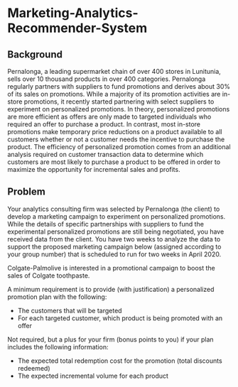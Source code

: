 # Marketing-Analytics-Recommender-System

## Background
Pernalonga, a leading supermarket chain of over 400 stores in Lunitunia, sells over 10 thousand products in over 400 categories.  Pernalonga regularly partners with suppliers to fund promotions and derives about 30% of its sales on promotions.  While a majority of its promotion activities are in-store promotions, it recently started partnering with select suppliers to experiment on personalized promotions.  In theory, personalized promotions are more efficient as offers are only made to targeted individuals who required an offer to purchase a product.  In contrast, most in-store promotions make temporary price reductions on a product available to all customers whether or not a customer needs the incentive to purchase the product.  The efficiency of personalized promotion comes from an additional analysis required on customer transaction data to determine which customers are most likely to purchase a product to be offered in order to maximize the opportunity for incremental sales and profits.

## Problem
Your analytics consulting firm was selected by Pernalonga (the client) to develop a marketing campaign to experiment on personalized promotions.  While the details of specific partnerships with suppliers to fund the experimental personalized promotions are still being negotiated, you have received data from the client.  You have two weeks to analyze the data to support the proposed marketing campaign below (assigned according to your group number) that is scheduled to run for two weeks in April 2020.

Colgate-Palmolive is interested in a promotional campaign to boost the sales of Colgate toothpaste.

A minimum requirement is to provide (with justification) a personalized promotion plan with the following:
- The customers that will be targeted
- For each targeted customer, which product is being promoted with an offer

Not required, but a plus for your firm (bonus points to you) if your plan includes the following information:
- The expected total redemption cost for the promotion (total discounts redeemed)
- The expected incremental volume for each product
